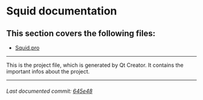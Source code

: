 # Squid documentation

## This section covers the following files:
- [Squid.pro](/Squid.pro)

------

This is the project file, which is generated by Qt Creator. It contains the important infos about the project.

------

###### Last documented commit: [645e48](https://github.com/lxhom/schule-squid/commit/645e488ff2cf22c445d481c43773a3a65adf9ac8)